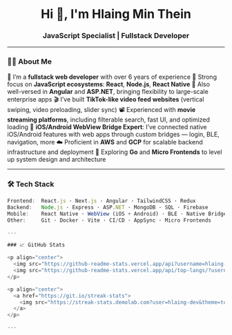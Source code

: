 <h1 align="center">Hi 👋, I'm Hlaing Min Thein</h1>
<h3 align="center">JavaScript Specialist | Fullstack Developer</h3>

---

### 👨‍💻 About Me

  🧠 I’m a **fullstack web developer** with over 6 years of experience
  💪 Strong focus on **JavaScript ecosystems**: **React**, **Node.js**, **React Native**
  🧩 Also well-versed in **Angular** and **ASP.NET**, bringing flexibility to large-scale enterprise apps
  🎬 I’ve built **TikTok-like video feed websites** (vertical swiping, video preloading, slider sync)
  📽️ Experienced with **movie streaming platforms**, including filterable search, fast UI, and optimized loading
  📱 **iOS/Android WebView Bridge Expert**: I’ve connected native iOS/Android features with web apps through custom bridges — login, BLE, navigation, more
  ☁️ Proficient in **AWS** and **GCP** for scalable backend infrastructure and deployment
  🔬 Exploring **Go** and **Micro Frontends** to level up system design and architecture

---

### 🛠️ Tech Stack

```js
Frontend:  React.js · Next.js · Angular · TailwindCSS · Redux  
Backend:   Node.js · Express · ASP.NET · MongoDB · SQL · Firebase  
Mobile:    React Native · WebView (iOS + Android) · BLE · Native Bridge Integration  
Other:     Git · Docker · Vite · CI/CD · AppSync · Micro Frontends

---

### 📈 GitHub Stats

<p align="center">
  <img src="https://github-readme-stats.vercel.app/api?username=hlaing-dev&show_icons=true&theme=tokyonight" height="160" />
  <img src="https://github-readme-stats.vercel.app/api/top-langs/?username=hlaing-dev&layout=compact&theme=tokyonight" height="160" />
</p>

<p align="center">
  <a href="https://git.io/streak-stats">
    <img src="https://streak-stats.demolab.com?user=hlaing-dev&theme=tokyonight" alt="GitHub Streak" />
  </a>
</p>

---
